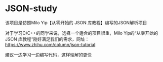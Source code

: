 # JSON-study
该项目是仿照Milo Yip【从零开始的 JSON 库教程】编写的JSON解析项目

对于学习C/C++的同学来说，选择一个适合的项目很重，Milo Yip的“从零开始的 JSON 库教程”刚好满足我们的需求，网址：https://www.zhihu.com/column/json-tutorial

建议一边学习一边编写代码，这样理解的更快
